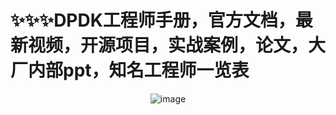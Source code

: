 # ✨✨✨DPDK工程师手册，官方文档，最新视频，开源项目，实战案例，论文，大厂内部ppt，知名工程师一览表

<div  align=center>
 
![image](https://user-images.githubusercontent.com/87457873/130548465-5d217b0a-2d0d-4692-a13f-9aaebdaeceb5.png)

</div>

